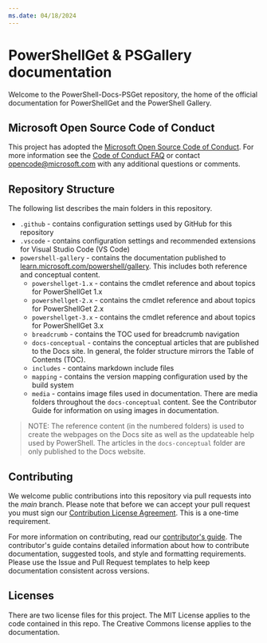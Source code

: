 ```yaml
---
ms.date: 04/18/2024
---
```

# PowerShellGet & PSGallery documentation

Welcome to the PowerShell-Docs-PSGet repository, the home of the official
documentation for PowerShellGet and the PowerShell Gallery.

## Microsoft Open Source Code of Conduct

This project has adopted the [Microsoft Open Source Code of Conduct][05]. For more information see
the [Code of Conduct FAQ][06] or contact [opencode@microsoft.com][07] with any additional questions
or comments.

<!--
## PowerShell Updatable Help (CabGen) CI Build Status

[![Build Status](https://apidrop.visualstudio.com/Content%20CI/_apis/build/status/PROD/CabGen(PowerShell_Updatable_Help)/GitHub_MicrosoftDocs_PowerShell-Docs/6ff7e8c3-dfc6-3ebd-da5a-d5e2ff43de8f_cabgen_Publish-Updatable-Help?repoName=MicrosoftDocs%2FPowerShell-Docs&branchName=live)](https://apidrop.visualstudio.com/Content%20CI/_build/latest?definitionId=5076&repoName=MicrosoftDocs%2FPowerShell-Docs&branchName=live)
 -->

## Repository Structure

The following list describes the main folders in this repository.

- `.github` - contains configuration settings used by GitHub for this repository
- `.vscode` - contains configuration settings and recommended extensions for Visual Studio Code (VS
  Code)
- `powershell-gallery` - contains the documentation published to
  [learn.microsoft.com/powershell/gallery][04]. This includes both reference and conceptual content.
  - `powershellget-1.x` - contains the cmdlet reference and about topics for PowerShellGet 1.x
  - `powershellget-2.x` - contains the cmdlet reference and about topics for PowerShellGet 2.x
  - `powershellget-3.x` - contains the cmdlet reference and about topics for PowerShellGet 3.x
  - `breadcrumb` - contains the TOC used for breadcrumb navigation
  - `docs-conceptual` - contains the conceptual articles that are published to the Docs site. In
    general, the folder structure mirrors the Table of Contents (TOC).
  - `includes` - contains markdown include files
  - `mapping` - contains the version mapping configuration used by the build system
  - `media` - contains image files used in documentation. There are media folders throughout the
    `docs-conceptual` content. See the Contributor Guide for information on using images in
    documentation.

> NOTE: The reference content (in the numbered folders) is used to create the webpages on the Docs
> site as well as the updateable help used by PowerShell. The articles in the `docs-conceptual`
> folder are only published to the Docs website.

## Contributing

We welcome public contributions into this repository via pull requests into the _main_ branch.
Please note that before we can accept your pull request you must sign our
[Contribution License Agreement][03]. This is a one-time requirement.

For more information on contributing, read our [contributor's guide][01]. The contributor's guide
contains detailed information about how to contribute documentation, suggested tools, and style and
formatting requirements. Please use the Issue and Pull Request templates to help keep documentation
consistent across versions.

## Licenses

There are two license files for this project. The MIT License applies to the code contained in this
repo. The Creative Commons license applies to the documentation.

<!-- updated link references -->
[01]: https://aka.ms/PSDocsContributor
[03]: https://cla.microsoft.com/
[04]: https://learn.microsoft.com/powershell/gallery/
[05]: https://opensource.microsoft.com/codeofconduct/
[06]: https://opensource.microsoft.com/codeofconduct/faq/
[07]: mailto:opencode@microsoft.com
